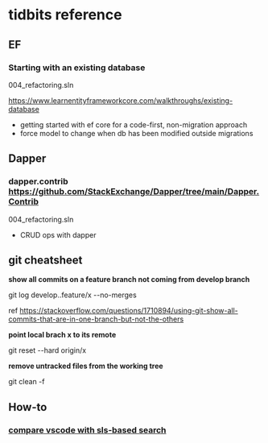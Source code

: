 # tidbits reference

## EF

### Starting with an existing database

004_refactoring.sln

https://www.learnentityframeworkcore.com/walkthroughs/existing-database
- getting started with ef core for a code-first, non-migration approach
- force model to change when db has been modified outside migrations

## Dapper

### dapper.contrib https://github.com/StackExchange/Dapper/tree/main/Dapper.Contrib

004_refactoring.sln

- CRUD ops with dapper

## git cheatsheet

**show all commits on a feature branch not coming from develop branch**

git log develop..feature/x --no-merges

ref https://stackoverflow.com/questions/1710894/using-git-show-all-commits-that-are-in-one-branch-but-not-the-others

**point local brach x to its remote**

git reset --hard origin/x

**remove untracked files from the working tree**

git clean -f <path>

## How-to

### [compare vscode with sls-based search](how-to/compare-vscode-with-sls-based-search.md)
